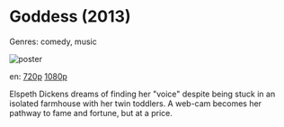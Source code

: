 # Goddess (2013)

Genres: comedy, music

![poster](http://image.tmdb.org/t/p/w500/7x6s8GfIbQrZo5vCR42xmZChLHZ.jpg)

en:
  [720p](magnet:?xt=urn:btih:3C47B24762C117DFC07AD83615351191AC1A3ED1&tr=udp://glotorrents.pw:6969/announce&tr=udp://tracker.opentrackr.org:1337/announce&tr=udp://torrent.gresille.org:80/announce&tr=udp://tracker.openbittorrent.com:80&tr=udp://tracker.coppersurfer.tk:6969&tr=udp://tracker.leechers-paradise.org:6969&tr=udp://p4p.arenabg.ch:1337&tr=udp://tracker.internetwarriors.net:1337)
  [1080p](magnet:?xt=urn:btih:3d69d72366226ac6fbe8e2045f76949daca5406f&dn=Goddess+%282013%29+1080p+BrRip+x264+-+YIFY&tr=udp%3A%2F%2Ftracker.openbittorrent.com%3A80%2Fannounce&tr=udp%3A%2F%2Fglotorrents.pw%3A6969%2Fannounce&tr=udp%3A%2F%2Ftracker.openbittorrent.com%3A80%2Fannounce&tr=udp%3A%2F%2Ftracker.opentrackr.org%3A1337%2Fannounce&tr=udp%3A%2F%2Fzer0day.to%3A1337%2Fannounce&tr=udp%3A%2F%2Ftracker.coppersurfer.tk%3A6969%2Fannounce)
  


Elspeth Dickens dreams of finding her "voice" despite being stuck in an isolated farmhouse with her twin toddlers. A web-cam becomes her pathway to fame and fortune, but at a price.